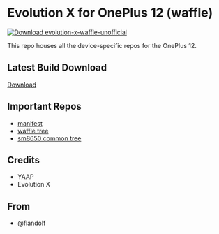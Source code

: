 # Evolution X for OnePlus 12 (waffle)

[![Download evolution-x-waffle-unofficial](https://img.shields.io/sourceforge/dt/evolution-x-waffle-unofficial.svg)](https://sourceforge.net/projects/evolution-x-waffle-unofficial/files/latest/download)    

This repo houses all the device-specific repos for the OnePlus 12.

## Latest Build Download

[Download](https://builds.flandolf.tech)

## Important Repos

- [manifest](https://github.com/op12-evolution-x/manifest)
- [waffle tree](https://github.com/op12-evolution-x/device_oneplus_waffle)
- [sm8650 common tree](https://github.com/op12-evolution-x/device_oneplus_sm8650-common)

## Credits

- YAAP
- Evolution X

## From

- @flandolf
